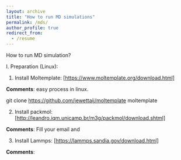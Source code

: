 ```yaml
---
layout: archive
title: "How to run MD simulations"
permalink: /mds/
author_profile: true
redirect_from:
  - /resume
---
```


How to run MD simulation?

I. Preparation (Linux):

1. Install Moltemplate: [https://www.moltemplate.org/download.html]

**Comments**: easy process in linux. 

git clone https://github.com/jewettaij/moltemplate moltemplate 

2. Install packmol: [http://leandro.iqm.unicamp.br/m3g/packmol/download.shtml]

**Comments**: Fill your email and 

3. Install Lammps: [https://lammps.sandia.gov/download.html]

**Comments**: